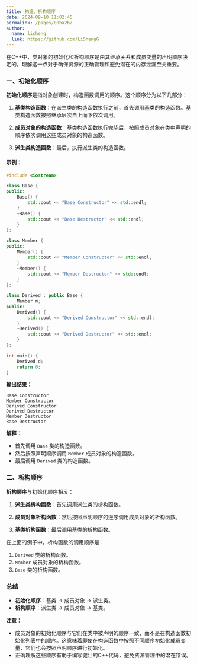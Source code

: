 ```yaml
---
title: 构造、析构顺序
date: 2024-09-10 11:02:45
permalink: /pages/80ba2b/
author: 
  name: lisheng
  link: https://github.com/LiShengG
---
```

在C++中，类对象的初始化和析构顺序是由其继承关系和成员变量的声明顺序决定的。理解这一点对于确保资源的正确管理和避免潜在的内存泄漏至关重要。

### 一、初始化顺序

**初始化顺序**是指对象创建时，构造函数调用的顺序。这个顺序分为以下几部分：

1. **基类构造函数**：在派生类的构造函数执行之前，首先调用基类的构造函数。基类构造函数按照继承层次自上而下依次调用。

2. **成员对象的构造函数**：基类构造函数执行完毕后，按照成员对象在类中声明的顺序依次调用这些成员对象的构造函数。

3. **派生类构造函数**：最后，执行派生类的构造函数。

#### 示例：
```cpp
#include <iostream>

class Base {
public:
    Base() {
        std::cout << "Base Constructor" << std::endl;
    }
    ~Base() {
        std::cout << "Base Destructor" << std::endl;
    }
};

class Member {
public:
    Member() {
        std::cout << "Member Constructor" << std::endl;
    }
    ~Member() {
        std::cout << "Member Destructor" << std::endl;
    }
};

class Derived : public Base {
    Member m;
public:
    Derived() {
        std::cout << "Derived Constructor" << std::endl;
    }
    ~Derived() {
        std::cout << "Derived Destructor" << std::endl;
    }
};

int main() {
    Derived d;
    return 0;
}
```

**输出结果：**
```
Base Constructor
Member Constructor
Derived Constructor
Derived Destructor
Member Destructor
Base Destructor
```

**解释：**
- 首先调用 `Base` 类的构造函数。
- 然后按照声明顺序调用 `Member` 成员对象的构造函数。
- 最后调用 `Derived` 类的构造函数。

### 二、析构顺序

**析构顺序**与初始化顺序相反：

1. **派生类析构函数**：首先调用派生类的析构函数。

2. **成员对象析构函数**：然后按照声明顺序的逆序调用成员对象的析构函数。

3. **基类析构函数**：最后调用基类的析构函数。

在上面的例子中，析构函数的调用顺序是：

1. `Derived` 类的析构函数。
2. `Member` 成员对象的析构函数。
3. `Base` 类的析构函数。

### 总结

- **初始化顺序**：基类 -> 成员对象 -> 派生类。
- **析构顺序**：派生类 -> 成员对象 -> 基类。

**注意：**
- 成员对象的初始化顺序与它们在类中被声明的顺序一致，而不是在构造函数初始化列表中的顺序。这意味着即使在构造函数中按照不同顺序初始化成员变量，它们也会按照声明顺序进行初始化。
- 正确理解这些顺序有助于编写健壮的C++代码，避免资源管理中的潜在错误。